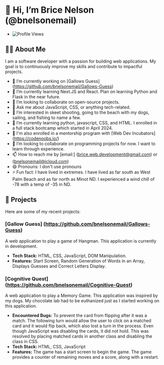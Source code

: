 # 👋 Hi, I’m Brice Nelson (@bnelsonemail)
- ![Profile Views](https://komarev.com/ghpvc/?username=bnelsonemail)
## 👩‍💻 About Me 
I am a software developer with a passion for building web applications. My goal is to continuously improve my skills and contribute to impactful projects.
- 🔭 I’m currently working on [Gallows Guess] (https://github.com/bnelsonemail/Gallows-Guess)
- 🌱 I’m currently learning Next.JS and React. Plan on learning Python and Flask in the near future.
- 👯 I’m looking to collaborate on open-source projects.
- 💬 Ask me about JavaScript, CSS, or anything tech-related.
- 👀 I’m interested in skeet shooting, going to the beach with my dogs, sailing, and fishing to name a few.
- 🌱 I’m currently learning python, javascript, CSS, and HTML.  I enrolled in a full stack bootcamp which started in April 2024.
- 🚀 I'm also enrolled in a mentorship program with [Web Dev Incubators] (https://codenoobs.io/)
- 💞️ I’m looking to collaborate on programming projects for now.  I want to learn through experience.
- 📫 How to reach me by [email:] (brice.web.development@gmail.com) or (bnelsonemail@icloud.com)
- 😄 Pronouns: I don't use pronouns
- ⚡ Fun fact: I have lived in extremes.  I have lived as far south as West Palm Beach and as far north as Minot ND.  I experienced a wind chill of -78 with a temp of -35 in ND.

## 🚀 Projects
Here are some of my recent projects:
### [Gallow Guess] (https://github.com/bnelsonemail/Gallows-Guess)
A web application to play a game of Hangman.
This application is currently in development.

- **Tech Stack:** HTML, CSS, JavaScript, DOM Manipulation.
- **Features:** Start Screen, Random Generation of Words in an Array, Displays Guesses and Correct Letters Display.

### [Cognitive Quest] (https://github.com/bnelsonemail/Cognitive-Quest)
A web application to play a Memory Game.
This application was inspired by my dogs.  My chocolate lab had to be euthanized just as I started working on this application.

- **Encountered Bugs:** To prevent the card from flipping after it was a match.  The following turn would allow the user to click on a matched card and it would flip back, which also lost a turn in the process.  Even though JavaScript was disabling the cards, it did not hold.  This was resolved by placing matched cards in another class and disabling the class in CSS.
- **Tech Stack:** HTML, CSS, JavaScript
- **Features:** The game has a start screen to begin the game.  The game provides a counter of remaining moves and a score, along with a restart.




<!---
bnelsonemail/bnelsonemail is a ✨ special ✨ repository because its `README.md` (this file) appears on your GitHub profile.
You can click the Preview link to take a look at your changes.
--->
